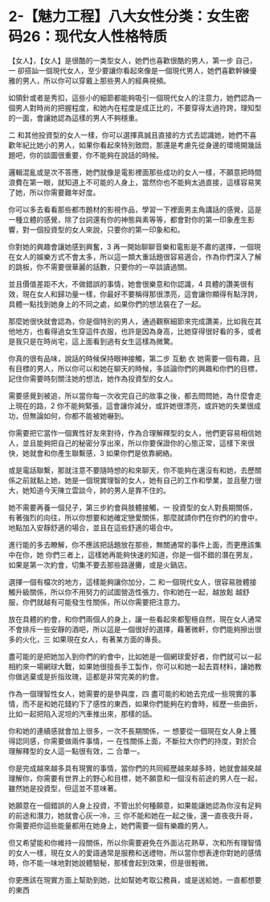 # 2-【魅力工程】八大女性分类：女生密码26：现代女人性格特质

【女人】，【女人】是很酷的一类型女人，她們也喜歡很酷的男人，第一步 自己，一 卻搭訕一個現代女人，至少要讓你看起來像是一個現代男人，她們喜歡幹練優雅的男人，所以你可以穿戴上那些男人的經典視頻。

如領針或者是秀扣，這些小的細節都能夠吸引一個現代女人的注意力，她們認為一個男人對時尚的把握程度，和她內在程度是成正比的，不要穿得太過符誇，理知型的一面，會讓她認為這樣的男人不夠穩重。

二 和其他投資型的女人一樣，你可以選擇真誠且直接的方式去認識她，她們不喜歡年紀比她小的男人，如果你看起來特別致悶，那還是考慮先從身邊的環境開幾話題吧，你的談圖很重要，你不能夠在說話的時候。

邏輯混亂或是次不答應，她們就像是電影裡面那些成功的女人一樣，不願意把時間浪費在第一眼，就知道上不可能的人身上，當然你也不能夠太過直接，這樣容易笑了她，所以你需要難年好度。

你可以多去看看那些都市題材的影視作品，學習一下裡面男主角講話的感覺，這是一種立體的感覺，除了台詞還有你的神態與素等等，都會對你的第一印象產生影響，對一個投資型的女人來說，只要你的第一印象和和。

你對她的興趣會讓她感到興奮，3 再一開始聊聊音樂和電影是不肅的選擇，一個現在女人的娛樂方式不會太多，所以這一類大重話題很容易適合，作為你們深入了解的跳板，你不需要很華麗的話數，只要你的一卒談讀過關。

並且價值差距不大，不做錯誤的事情，她會很樂意和你認識，4 具體的讚美很有效，現在女人和歸功量一樣，你最好不要稱得那很漂亮，這會讓你顯得有點浮誇，具體一點找到她身上的不同之處，如果你們的想法裝在了一起。

那麼她很快就會認為，你是個特別的男人，通過觀察細節來完成讚美，比如我在其他地方，也看得過女生穿這件衣服，也許是因為身高，比她穿得很好看的多，或者是我只是在時尚宅，這上面看到過有女生這樣為微驚。

你真的很有品味，說話的時候保持眼神接觸，第二步 互動 衣 她需要一個有趣，且有目標的男人，所以你可以和她在聊天的時候，多談論你們的興趣和你們的目標，記住你需要時刻關注她的想法，她作為投資型的女人。

需要感覺到被追，所以當你每一次收完自己的故事之後，都去問問她，為什麼會走上現在的路，2 你不能夠緊張，這會讓你減分，或許她很漂亮，或許她的失業很成功，但無論如何，你都不能被她嚇到。

你需要把它當作一個異性好友來對待，作為合理解釋型的女人，他們更容易相信她人，並且能夠把自己的秘密分享出來，所以你要保證你的心態正常，這樣下來很快，她就會和你產生聯繫感，3 如果你們是依靠網絡。

或是電話聯繫，那就注意不要隨時想的和來聊天，你不能夠在還沒有和她，去歷關係之前就黏上她，她是一個現實理智的女人，她有自己的工作和學業，並且壓力很大，她知道今天陳立雲談今，帥的男人是靠不住的。

她不需要再養一個兒子，第三步約會與肢體接觸，一 投資型的女人對長期關係，有著強烈的向往，所以你想要和她確定戀愛關係，那麼就請你們在你們的約會中，地點加入安靜舒適的場合，並且在這些舒適的場合中。

進行能的多去瞭解，你不應該把話題放在那些，無關通常的事件上面，而更應該集中在你，她 你們三者上，這樣她再能夠快速的知道，你是一個不錯的潛在男友，如果是第一次約會，切集不要去那些路邊攤，或是火鍋店。

選擇一個有檔次的地方，這樣能夠讓你加分，二 和一個現代女人，很容易肢體接觸升級關係，所以你不用努力的試圖營造性張力，你和她在一起，越放鬆 越舒服，你們就越有可能發生性關係，所以你需要把注意力。

放在具體的約會，和你們兩個人的身上，讓一些看起來都聖極自然，現在女人通常不會排斥一些安靜的酒吧，所以這是一個很好的選擇，藉著微軒，你們能夠擦出很多的火化，三 如果現在女人，有著某方面的專長。

盡可能的是把她加入到你們的約會中，比如她是一個網球愛好者，你們就可以一起相約來一場網球大戰，如果她很擅長手工製作，你可以和她一起去買材料，讓她教你做逃棄或是折指玫瑰，這都是非常完美的約會。

作為一個理智性女人，她需要的是參與度，四 盡可能的和她去完成一些現實的事情，而不是和她花錢約下了感性的東西，如果你們能夠在約會時，經歷一些曲折，比如一起把陷入泥坦的汽車推出來，那樣的話。

你和她的連續感就會加上很多，一次不長期關係，一 想要從一個現在女人身上獲得認同感，你需要做兩件事情，一 在性關係上面，不斷拉大你們的持度，對於合理解釋型的女人這一點很有效，二 合單一。

你是完成越來越多具有現實的事情，當你們的共同經歷越來越多時，她就會越來越理解你，你需要有世界上的野心和目標，她不願意和一個沒有前途的男人在一起，雖然她是投資型，但這並不意味著。

她願意在一個錯誤的人身上投資，不管出於何種願意，如果能讓她認為你沒有足夠的前途和潛力，她就會心灰一冷，三 你不能和她在一起之後，還一直夜夜升哥，你需要把你這些能量都用在她身上，她們需要一個有樂趣的男人。

但又希望能和你維持一段關係，所以你需要避免在外面沾花熱草，次和所有理智情的女人一樣，現在女人的愛語通常是服務和送禮物，所以當你想表達你對她的感情時，你不能一味地對她說體驗秘，那樣會起到效果，但是很輕微。

你更應該在現實方面上幫助到她，比如幫她考取公務員，或是送給她，一直都想要的東西